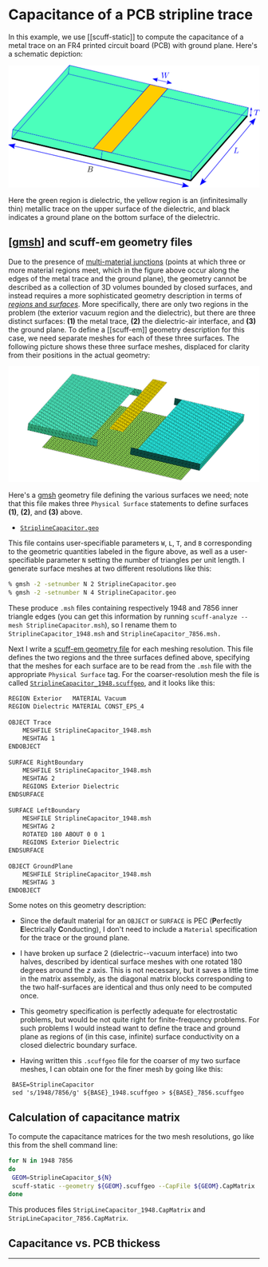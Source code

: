 # Capacitance of a PCB stripline trace

In this example, we use [[scuff-static]] to compute the
capacitance of a metal trace on an FR4 printed circuit board (PCB)
with ground plane. Here's a schematic depiction:

![Stripline capacitor figure](StriplineCapacitorFigure.png)

Here the green region is dielectric, the yellow region
is an (infinitesimally thin) metallic trace on the upper surface
of the dielectric, and black indicates a ground plane
on the bottom surface of the dielectric.

## [[gmsh]] and <span class="SC">scuff-em</span> geometry files

Due to the presence of [multi-material junctions][MMJs]
(points at which three or more material regions meet, which in the 
figure above occur along the edges of the metal trace and the
ground plane), the geometry cannot be described as a collection
of 3D volumes bounded by closed surfaces, and instead requires
a more sophisticated geometry description in terms of
[*regions* and *surfaces*][MMJs]. More specifically, there
are only two regions in the problem (the exterior vacuum region
and the dielectric), but there are three distinct surfaces:
 **(1)** the metal trace, **(2)** the dielectric-air interface, 
and **(3)** the ground plane.
To define a [[scuff-em]] geometry description
for this case, we need separate meshes for each of these
three surfaces. The following picture shows these three surface
meshes, displaced for clarity from their positions in the actual
geometry:

![Stripline capacitor surfaces](StriplineCapacitorSurfaces.png)

Here's a [<span class="SC">gmsh</span>][GMSH] geometry file
defining the various surfaces we need; note that this file makes
three `Physical Surface` statements to define surfaces **(1)**, **(2)**, 
and **(3)** above. 

 + [`StriplineCapacitor.geo`](StriplineCapacitor.geo)

This file contains user-specifiable parameters
`W`, `L`, `T`, and `B` corresponding to the geometric quantities 
labeled in the figure above, as well as a user-specifiable parameter `N`
setting the number of triangles per unit length. I generate surface
meshes at two different resolutions like this:

```bash
% gmsh -2 -setnumber N 2 StriplineCapacitor.geo
% gmsh -2 -setnumber N 4 StriplineCapacitor.geo
```

These produce `.msh` files containing respectively 1948 and 7856
inner triangle edges (you can get this information by running
`scuff-analyze --mesh StriplineCapacitor.msh`), so I rename them
to `StriplineCapacitor_1948.msh` and 
`StriplineCapacitor_7856.msh.`

Next I write a [<span class="SC">scuff-em</span> geometry file][scuffGeometries]
for each meshing resolution. This file defines the two regions and
the three surfaces defined above, specifying that the meshes for
each surface
are to be read from the `.msh` file with the appropriate `Physical Surface`
tag.
For the coarser-resolution mesh the file is called
 [`StriplineCapacitor_1948.scuffgeo`](StriplineCapacitor_1948.scuffgeo),
and it looks like this:

```
REGION Exterior   MATERIAL Vacuum
REGION Dielectric MATERIAL CONST_EPS_4

OBJECT Trace
    MESHFILE StriplineCapacitor_1948.msh
    MESHTAG 1
ENDOBJECT

SURFACE RightBoundary
    MESHFILE StriplineCapacitor_1948.msh
    MESHTAG 2
    REGIONS Exterior Dielectric
ENDSURFACE

SURFACE LeftBoundary
    MESHFILE StriplineCapacitor_1948.msh
    MESHTAG 2
    ROTATED 180 ABOUT 0 0 1
    REGIONS Exterior Dielectric
ENDSURFACE

OBJECT GroundPlane
    MESHFILE StriplineCapacitor_1948.msh
    MESHTAG 3
ENDOBJECT
```

Some notes on this geometry description:

 + Since the default material for an `OBJECT` or `SURFACE`
is PEC (**P**erfectly **E**lectrically **C**onducting), I
don't need to include a `Material` specification for the
trace or the ground plane.

 + I have broken up surface 2 (dielectric--vacuum interface)
 into two halves, described by identical surface meshes 
 with one rotated 180 degrees around the *z* axis. This is 
not necessary, but it saves a little time in the matrix 
assembly, as the diagonal matrix blocks corresponding to the
two half-surfaces are identical and thus only need to be 
computed once.

 + This geometry specification is perfectly adequate for
electrostatic problems, but would be not quite right for
finite-frequency problems. For such problems I would 
instead want to define the trace and ground plane 
as regions of (in this case, infinite) surface conductivity
on a closed dielectric boundary surface.

 + Having written this `.scuffgeo` file for the coarser of my two
surface meshes, I can obtain one for the finer mesh by going like
this:

```
 BASE=StriplineCapacitor
 sed 's/1948/7856/g' ${BASE}_1948.scuffgeo > ${BASE}_7856.scuffgeo
```

## Calculation of capacitance matrix

To compute the capacitance matrices for the two mesh resolutions,
go like this from the shell command line:

````bash
for N in 1948 7856 
do
 GEOM=StriplineCapacitor_${N}
 scuff-static --geometry ${GEOM}.scuffgeo --CapFile ${GEOM}.CapMatrix
done
````

This produces files
`StripLineCapacitor_1948.CapMatrix`
and 
`StripLineCapacitor_7856.CapMatrix`.

## Capacitance vs. PCB thickess

--------------------------------------------------

[MMJs]:        		../../reference/Geometries#Complex
[GMSH]:                 http://www.geuz.org/gmsh
[scuffGeometries]:      ../../reference/Geometries
